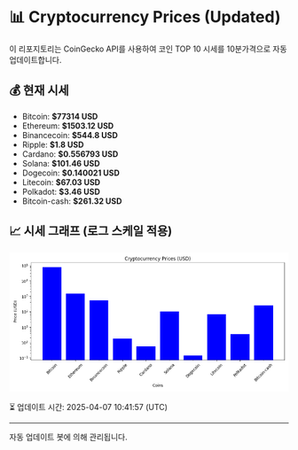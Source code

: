 
# 📊 Cryptocurrency Prices (Updated)

이 리포지토리는 CoinGecko API를 사용하여 코인 TOP 10 시세를 10분가격으로 자동 업데이트합니다.

## 💰 현재 시세
- Bitcoin: **$77314 USD**
- Ethereum: **$1503.12 USD**
- Binancecoin: **$544.8 USD**
- Ripple: **$1.8 USD**
- Cardano: **$0.556793 USD**
- Solana: **$101.46 USD**
- Dogecoin: **$0.140021 USD**
- Litecoin: **$67.03 USD**
- Polkadot: **$3.46 USD**
- Bitcoin-cash: **$261.32 USD**

## 📈 시세 그래프 (로그 스케일 적용)
![Crypto Prices](crypto_prices.png)

⏳ 업데이트 시간: 2025-04-07 10:41:57 (UTC)

---
자동 업데이트 봇에 의해 관리됩니다.
